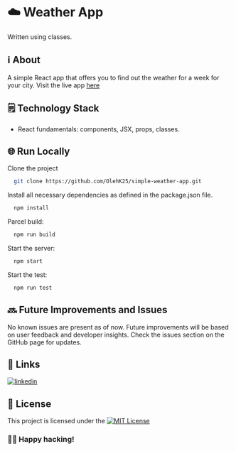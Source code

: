 # ☁️ Weather App
Written using classes.

## ℹ️️ About

A simple React app that offers you to find out the weather for a week for your city.
Visit the live app [here](https://classy-weather-app.netlify.app/)

## 🗒️ Technology Stack

- React fundamentals: components, JSX, props, classes.

## 🌐 Run Locally

Clone the project

```bash
  git clone https://github.com/OlehK25/simple-weather-app.git
```

Install all necessary dependencies as defined in the package.json file.

```bash
  npm install
```
Parcel build:

```bash
  npm run build
```

Start the server:

```bash
  npm start
```

Start the test:

```bash
  npm run test
```

## 🔜 Future Improvements and Issues

No known issues are present as of now. Future improvements will be based on user feedback and developer insights. Check the issues section on the GitHub page for updates.


## 🔗 Links

[![linkedin](https://img.shields.io/badge/linkedin-0A66C2?style=for-the-badge&logo=linkedin&logoColor=white)](https://www.linkedin.com/in/oleh-kozakk/)


## 📃 License

This project is licensed under the [![MIT License](https://img.shields.io/badge/License-MIT-green.svg)](https://github.com/OlehK25/simple-weather-app/blob/master/LICENSE)
### 👨‍💻 Happy hacking!
